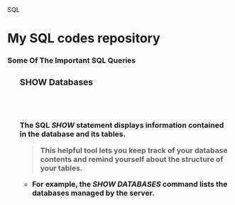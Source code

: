 <!DOCTYPE html> 
<html>
  <head>
    SQL
    <head>
      <body>
        <h1>My SQL codes repository</h1>  
        <div id="introduction">  
          <h3>Some Of The Important SQL Queries<h3>   
            <ol>
            <h3>SHOW Databases</h3><br /><br  
  </div>
 </body>       
</html>

The SQL ***SHOW*** statement displays information contained in the database and its tables. 
> This helpful tool lets you keep track of your database contents and remind yourself about the structure of your tables.
- For example, the *SHOW DATABASES* command lists the databases managed by the server.
